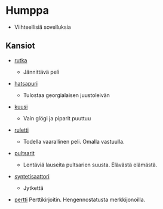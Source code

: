# Humppa

- Viihteellisiä sovelluksia

## Kansiot

- [rutka](rutka/)
	- Jännittävä peli

- [hatsapuri](hatsapuri/)
	- Tulostaa georgialaisen juustoleivän

- [kuusi](kuusi/)
	- Vain glögi ja piparit puuttuu

- [ruletti](ruletti/)
	- Todella vaarallinen peli. Omalla vastuulla.

- [pultsarit](pultsarit/)
	- Lentäviä lauseita pultsarien suusta. Elävästä elämästä.

- [syntetisaattori](syntetisaattori/)
	- Jytkettä

- [pertti](pertti/)
	Perttikirjoitin. Hengennostatusta merkkijonoilla.
